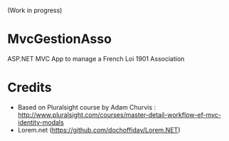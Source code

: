 (Work in progress)

# MvcGestionAsso
ASP.NET MVC App to manage a French Loi 1901 Association

# Credits
- Based on Pluralsight course by Adam Churvis : http://www.pluralsight.com/courses/master-detail-workflow-ef-mvc-identity-modals
- Lorem.net (https://github.com/dochoffiday/Lorem.NET)
